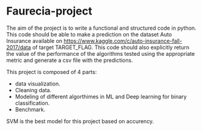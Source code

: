 # Faurecia-project

The aim of the project is to write a functional and structured code in python. This code should be able to make a prediction on the dataset Auto Insurance available on https://www.kaggle.com/c/auto-insurance-fall-2017/data of target TARGET_FLAG. This code should also explicitly return the value of the performance of the algorithms tested using the appropriate metric and generate a csv file with the predictions.

This project is composed of 4 parts: 

- data visualization. 
- Cleaning data.
- Modeling of different algorthimes in ML and Deep learning for binary classification. 
- Benchmark.



SVM is the best model for this project based on accurency.
